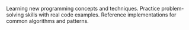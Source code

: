Learning new programming concepts and techniques.
Practice problem-solving skills with real code examples.
Reference implementations for common algorithms and patterns.

